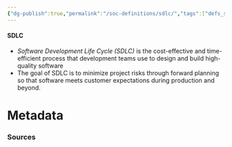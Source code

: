 ```yaml
---
{"dg-publish":true,"permalink":"/soc-definitions/sdlc/","tags":["defs_soc"]}
---
```


#### SDLC
- *Software Development Life Cycle (SDLC)* is the cost-effective and time-efficient process that development teams use to design and build high-quality software
- The goal of SDLC is to minimize project risks through forward planning so that software meets customer expectations during production and beyond.




# Metadata

### Sources